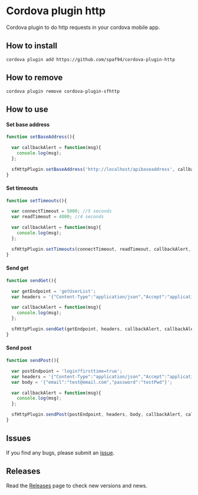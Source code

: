 # Cordova plugin http

Cordova plugin to do http requests in your cordova mobile app.

## How to install
` cordova plugin add https://github.com/spaf94/cordova-plugin-http `

## How to remove
` cordova plugin remove cordova-plugin-sfhttp `

## How to use
#### Set base address 
```javascript
function setBaseAddress(){

  var callbackAlert = function(msg){
    console.log(msg);
  };

  sfHttpPlugin.setBaseAddress('http://localhost/apibaseaddress', callbackAlert, callbackAlert);
}
```

#### Set timeouts 
```javascript
function setTimeouts(){

  var connectTimeout = 5000; //5 seconds 
  var readTimeout = 4000; //4 seconds

  var callbackAlert = function(msg){
    console.log(msg);
  };

  sfHttpPlugin.setTimeouts(connectTimeout, readTimeout, callbackAlert, callbackAlert);
}
```

#### Send get 
```javascript
function sendGet(){

  var getEndpoint = 'getUserList';
  var headers = '{"Content-Type":"application/json","Accept":"application/json"}';

  var callbackAlert = function(msg){
    console.log(msg);
  };

  sfHttpPlugin.sendGet(getEndpoint, headers, callbackAlert, callbackAlert);
}
```

#### Send post 
```javascript
function sendPost(){

  var postEndpoint = 'login?firsttime=true';
  var headers = '{"Content-Type":"application/json","Accept":"application/json"}';
  var body = '{"email":"test@email.com","password":"testPwd"}';

  var callbackAlert = function(msg){
    console.log(msg);
  };

  sfHttpPlugin.sendPost(postEndpoint, headers, body, callbackAlert, callbackAlert);
}
```

## Issues
If you find any bugs, please submit an [issue](https://github.com/spaf94/cordova-plugin-http/issues/new/).

## Releases
Read the [Releases](https://github.com/spaf94/cordova-plugin-http/releases) page to check new versions and news.

